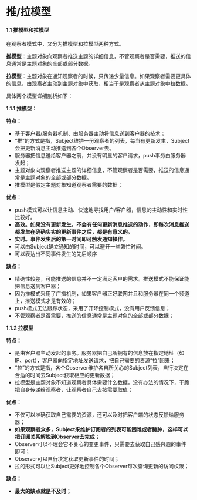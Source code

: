 # 推/拉模型

#### 1.1 推模型和拉模型 <a id="1.1-%E6%8E%A8%E6%A8%A1%E5%9E%8B%E5%92%8C%E6%8B%89%E6%A8%A1%E5%9E%8B"></a>

在观察者模式中，又分为推模型和拉模型两种方式。　

**推模型**：主题对象向观察者推送主题的详细信息，不管观察者是否需要，推送的信息通常是主题对象的全部或部分数据。

**拉模型**：主题对象在通知观察者的时候，只传递少量信息。如果观察者需要更具体的信息，由观察者主动到主题对象中获取，相当于是观察者从主题对象中拉数据。

具体两个模型详细剖析如下：

**1.1.1 推模型：**

**特点：**

* 基于客户器/服务器机制、由服务器主动将信息送到客户器的技术；
* “推”的方式是指，Subject维护一份观察者的列表，每当有更新发生，Subject会把更新消息主动推送到各个Observer去。
* 服务器把信息送给客户器之前，并没有明显的客户请求，push事务由服务器发起；
* 主题对象向观察者推送主题的详细信息，不管观察者是否需要，推送的信息通常是主题对象的全部或部分数据。
* 推模型是假定主题对象知道观察者需要的数据；

**优点：**

* push模式可以让信息主动、快速地寻找用户/客户器，信息的主动性和实时性比较好。
* **高效。如果没有更新发生，不会有任何更新消息推送的动作，即每次消息推送都发生在确确实实的更新事件之后，都是有意义的。**
* **实时。事件发生后的第一时间即可触发通知操作。**
* 可以由Subject确立通知的时间，可以避开一些繁忙时间。
* 可以表达出不同事件发生的先后顺序

**缺点：**

* 精确性较差，可能推送的信息并不一定满足客户的需求。推送模式不能保证能把信息送到客户器；
* 因为推模式采用了广播机制，如果客户器正好联网并且和服务器在同一个频道上，推送模式才是有效的；
* push模式无法跟踪状态，采用了开环控制模式，没有用户反馈信息；
* 不管观察者是否需要，推送的信息通常是主题对象的全部或部分数据；

**1.1.2 拉模型**

**特点：**

* 是由客户器主动发起的事务。服务器把自己所拥有的信息放在指定地址（如IP、port），客户器向指定地址发送请求，把自己需要的资源“拉”回来；
* “拉”的方式是指，各个Observer维护各自所关心的Subject列表，自行决定在合适的时间去Subject获取相应的更新数据；
* 拉模型是主题对象不知道观察者具体需要什么数据，没有办法的情况下，干脆把自身传递给观察者，让观察者自己去按需要取值；

**优点：**

* 不仅可以准确获取自己需要的资源，还可以及时把客户端的状态反馈给服务器；
* **如果观察者众多，Subject来维护订阅者的列表可能困难或者臃肿，这样可以把订阅关系解脱到Observer去完成；**
* Observer可以不理会它不关心的变更事件，只需要去获取自己感兴趣的事件即可；
* Observer可以自行决定获取更新事件的时间；
* 拉的形式可以让Subject更好地控制各个Observer每次查询更新的访问权限；

**缺点：**

* **最大的缺点就是不及时；**

